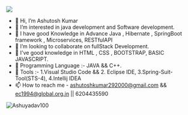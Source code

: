 <img src="https://user-images.githubusercontent.com/115187902/230603133-52eedb90-6313-41ef-86a6-122ec3848e19.gif">

- 👋 Hi, I’m Ashutosh Kumar
- 👀 I’m interested in java development and Software development.
- 🌱 I have good Knowledge in Advance Java , Hibernate , SpringBoot framework , Microservices, RESTfulAPI  
- 💞️ I’m looking to collaborate on fullStack Development.
- 👀 I've good knowledge in HTML , CSS , BOOTSTRAP, BASIC JAVASCRIPT.
- 👀 Programming Language :-  JAVA &&  C++.
- 👀 Tools :- 1.Visual Studio Code && 2. Eclipse IDE, 3.Spring-Suit-Tool(STS-4), 4.Intellij IDEA
- 📫 How to reach me - ashutoshkumar292000@gmail.com  && ec1994@global.org.in || 6204435590



<p>
<img align="center" src="https://github-readme-streak-stats.herokuapp.com/?user=Ashuyadav100&" alt="Ashuyadav100"/>
</p>

<!---
Ashuyadav100/Ashuyadav100 is a ✨ special ✨ repository because its `README.md` (this file) appears on your GitHub profile.
You can click the Preview link to take a look at your changes.
--->
